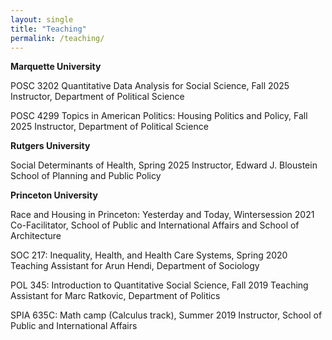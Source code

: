 ```yaml
---
layout: single
title: "Teaching"
permalink: /teaching/
---
```

**Marquette University**

POSC 3202 Quantitative Data Analysis for Social Science, Fall 2025  
Instructor, Department of Political Science

POSC 4299 Topics in American Politics: Housing Politics and Policy, Fall 2025
Instructor, Department of Political Science

**Rutgers University**

Social Determinants of Health, Spring 2025
Instructor, Edward J. Bloustein School of Planning and Public Policy

**Princeton University**

Race and Housing in Princeton: Yesterday and Today, Wintersession 2021
Co-Facilitator, School of Public and International Affairs and School of Architecture

SOC 217: Inequality, Health, and Health Care Systems, Spring 2020
Teaching Assistant for Arun Hendi, Department of Sociology

POL 345: Introduction to Quantitative Social Science, Fall 2019
Teaching Assistant for Marc Ratkovic, Department of Politics

SPIA 635C: Math camp (Calculus track), Summer 2019
Instructor, School of Public and International Affairs
